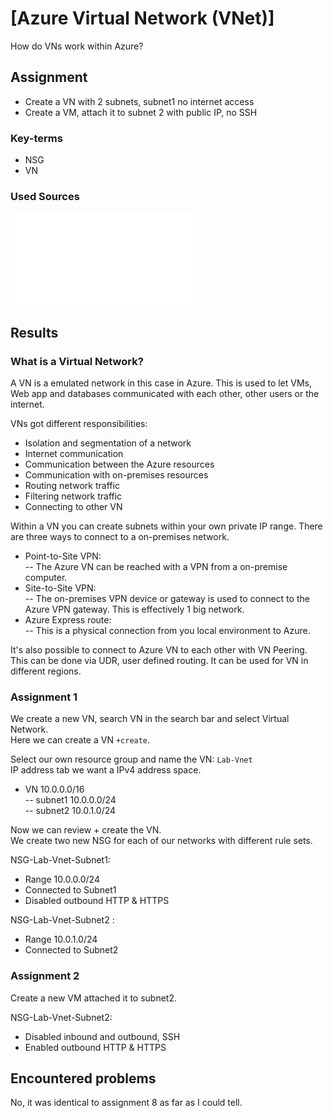 # [Azure Virtual Network (VNet)]

How do VNs work within Azure?

## Assignment

- Create a VN with 2 subnets, subnet1 no internet access
- Create a VM, attach it to subnet 2 with public IP, no SSH

### Key-terms

- NSG
- VN

### Used Sources

![Az8 Firewalls](../02_Cloud_1/AZ-08%20Firewalls.md)

## Results

### What is a Virtual Network?

A VN is a emulated network in this case in Azure. This is used to let VMs, Web app and databases communicated with each other, other users or the internet.  

VNs got different responsibilities:

- Isolation and segmentation of a network
- Internet communication
- Communication between the Azure resources
- Communication with on-premises resources
- Routing network traffic
- Filtering network traffic
- Connecting to other VN

Within a VN you can create subnets within your own private IP range.
There are three ways to connect to a on-premises network. 

- Point-to-Site VPN:  
-- The Azure VN can be reached with a VPN from a on-premise computer.  
- Site-to-Site VPN:  
-- The on-premises VPN device or gateway is used to connect to the Azure VPN gateway. This is effectively 1 big network.
- Azure Express route:  
-- This is a physical connection from you local environment to Azure.  

It's also possible to connect to Azure VN to each other with VN Peering. This can be done via UDR, user defined routing. It can be used for VN in different regions.

### Assignment 1

We create a new VN, search VN in the search bar and select Virtual Network.  
Here we can create a VN ``+create``.  

Select our own resource group and name the VN: ``Lab-Vnet``  
IP address tab we want a IPv4 address space.  

- VN 10.0.0.0/16  
-- subnet1 10.0.0.0/24  
-- subnet2 10.0.1.0/24  

Now we can review + create the VN.  
We create two new NSG for each of our networks with different rule sets.  

NSG-Lab-Vnet-Subnet1:  

- Range 10.0.0.0/24
- Connected to Subnet1
- Disabled outbound HTTP & HTTPS

NSG-Lab-Vnet-Subnet2  :

- Range 10.0.1.0/24
- Connected to Subnet2

### Assignment 2

Create a new VM attached it to subnet2.

NSG-Lab-Vnet-Subnet2:

- Disabled inbound and outbound, SSH
- Enabled outbound HTTP & HTTPS

## Encountered problems

No, it was identical to assignment 8 as far as I could tell. 